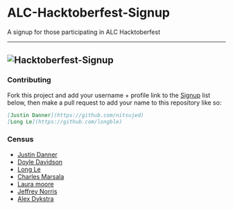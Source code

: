 # ALC-Hacktoberfest-Signup

A signup for those participating in ALC Hacktoberfest

---
![Hacktoberfest-Signup](img/HackALC.png "Hacktoberfest-Signup")
---


### Contributing
Fork this project and add your username + profile link to the [Signup](https://github.com/Nitsujed/ALC-Hacktoberfest-Signup#signup) list below, then make a pull request to add your name to this repository like so:

```markdown
[Justin Danner](https://github.com/nitsujed)
[Long Le](https://github.com/longble)
```

### Census
 - [Justin Danner](https://github.com/nitsujed)
 - [Doyle Davidson](https://github.com/doyledavidson)
 - [Long Le](https://github.com/longble)
 - [Charles Marsala](https://github.com/cmarsala91)
 - [Laura moore](https://github.com/lauramoore)
 - [Jeffrey Norris](https://github.com/jeffreydn1161)
 - [Alex Dykstra](https://github.com/sircodesalittle)
